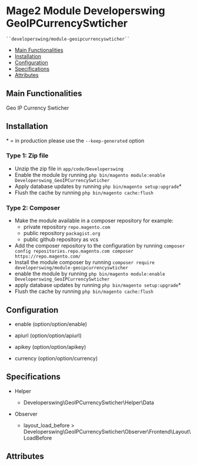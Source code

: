 # Mage2 Module Developerswing GeoIPCurrencySwticher

    ``developerswing/module-geoipcurrencyswticher``

 - [Main Functionalities](#markdown-header-main-functionalities)
 - [Installation](#markdown-header-installation)
 - [Configuration](#markdown-header-configuration)
 - [Specifications](#markdown-header-specifications)
 - [Attributes](#markdown-header-attributes)


## Main Functionalities
Geo IP Currency Swticher

## Installation
\* = in production please use the `--keep-generated` option

### Type 1: Zip file

 - Unzip the zip file in `app/code/Developerswing`
 - Enable the module by running `php bin/magento module:enable Developerswing_GeoIPCurrencySwticher`
 - Apply database updates by running `php bin/magento setup:upgrade`\*
 - Flush the cache by running `php bin/magento cache:flush`

### Type 2: Composer

 - Make the module available in a composer repository for example:
    - private repository `repo.magento.com`
    - public repository `packagist.org`
    - public github repository as vcs
 - Add the composer repository to the configuration by running `composer config repositories.repo.magento.com composer https://repo.magento.com/`
 - Install the module composer by running `composer require developerswing/module-geoipcurrencyswticher`
 - enable the module by running `php bin/magento module:enable Developerswing_GeoIPCurrencySwticher`
 - apply database updates by running `php bin/magento setup:upgrade`\*
 - Flush the cache by running `php bin/magento cache:flush`


## Configuration

 - enable (option/option/enable)

 - apiurl (option/option/apiurl)

 - apikey (option/option/apikey)

 - currency (option/option/currency)


## Specifications

 - Helper
	- Developerswing\GeoIPCurrencySwticher\Helper\Data

 - Observer
	- layout_load_before > Developerswing\GeoIPCurrencySwticher\Observer\Frontend\Layout\LoadBefore


## Attributes



